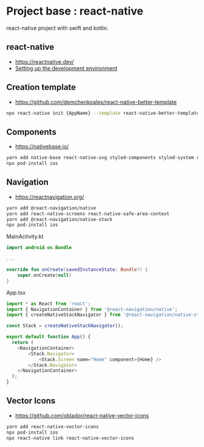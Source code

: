 # Project base : react-native

react-native project with swift and kotlin.

## react-native

- https://reactnative.dev/
- [Setting up the development environment](https://reactnative.dev/docs/0.64/environment-setup)

## Creation template

- https://github.com/demchenkoalex/react-native-better-template

```bash
npx react-native init {AppName} --template react-native-better-template
```

## Components

- https://nativebase.io/

```bash
yarn add native-base react-native-svg styled-components styled-system react-native-safe-area-context
npx pod-install ios
```

## Navigation

- https://reactnavigation.org/

```bash
yarn add @react-navigation/native
yarn add react-native-screens react-native-safe-area-context
yarn add @react-navigation/native-stack
npx pod-install ios
```

MainActivity.kt
```kotlin
import android.os.Bundle

...

override fun onCreate(savedInstanceState: Bundle?) {
    super.onCreate(null)
}
```

App.tsx
```typescript
import * as React from 'react';
import { NavigationContainer } from '@react-navigation/native';
import { createNativeStackNavigator } from '@react-navigation/native-stack';

const Stack = createNativeStackNavigator();

export default function App() {
  return (
    <NavigationContainer>
        <Stack.Navigator>
            <Stack.Screen name="Home" component={Home} />
        </Stack.Navigator>
    </NavigationContainer>
  );
}
```

## Vector Icons

- https://github.com/oblador/react-native-vector-icons

```bash
yarn add react-native-vector-icons
npx pod-install ios
npx react-native link react-native-vector-icons
```